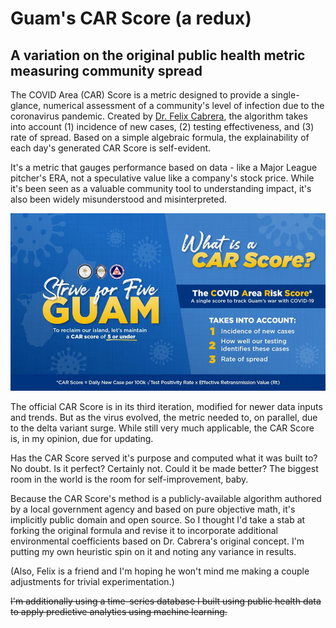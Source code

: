 # Guam's CAR Score (a redux)
## A variation on the original public health metric measuring community spread 

The COVID Area (CAR) Score is a metric designed to provide a single-glance, numerical assessment of a community's level of infection due to the coronavirus pandemic. Created by [Dr. Felix Cabrera](https://www.facebook.com/felix.t.cabrera/), the algorithm takes into account (1) incidence of new cases, (2) testing effectiveness, and (3) rate of spread. Based on a simple algebraic formula, the explainability of each day's generated CAR Score is self-evident.

It's a metric that gauges performance based on data - like a Major League pitcher's ERA, not a speculative value like a company's stock price. While it's been seen as a valuable community tool to understanding impact, it's also been widely misunderstood and misinterpreted. 

![Original CAR Score formula](https://github.com/jasonsalas/guam-car-score-redux/blob/main/CAR_Score_formula.png?raw=true)

The official CAR Score is in its third iteration, modified for newer data inputs and trends. But as the virus evolved, the metric needed to, on parallel, due to the delta variant surge. While still very much applicable, the CAR Score is, in my opinion, due for updating.

Has the CAR Score served it's purpose and computed what it was built to? No doubt. Is it perfect? Certainly not. Could it be made better? The biggest room in the world is the room for self-improvement, baby. 

Because the CAR Score's method is a publicly-available algorithm authored by a local government agency and based on pure objective math, it's implicitly public domain and open source. So I thought I'd take a stab at forking the original formula and revise it to incorporate additional environmental coefficients based on Dr. Cabrera's original concept. I'm putting my own heuristic spin on it and noting any variance in results.

(Also, Felix is a friend and I'm hoping he won't mind me making a couple adjustments for trivial experimentation.)

~~I'm additionally using a time-series database I built using public health data to apply predictive analytics using machine learning.~~
